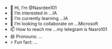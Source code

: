 - 👋 Hi, I’m @Nasrden101
- 👀 I’m interested in ...IA 
- 🌱 I’m currently learning ...IA 
- 💞️ I’m looking to collaborate on ...Microsoft 
- 📫 How to reach me ...my telegram is Nasro101
- 😄 Pronouns: ...
- ⚡ Fun fact: ...

<!---
Nasrden101/Nasrden101 is a ✨ special ✨ repository because its `README.md` (this file) appears on your GitHub profile.
You can click the Preview link to take a look at your changes.
--->
